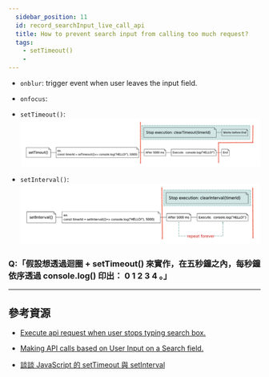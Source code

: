 ```yaml
---
  sidebar_position: 11
  id: record_searchInput_live_call_api
  title: How to prevent search input from calling too much request?
  tags:
    - setTimeout()
    - 
---
```


- `onblur`: trigger event when user leaves the input field.
- `onfocus`:

- `setTimeout()`: 
![record_setTimeout()](../../static/img/docs/record/record_setTimeout().png)

- `setInterval()`: 
![record_setInterval()](../../static/img/docs/record/record_setInterval().png)

### Q:「假設想透過迴圈 + setTimeout() 來實作，在五秒鐘之內，每秒鐘依序透過 console.log() 印出： 0 1 2 3 4 。」


---
## 參考資源
- [Execute api request when user stops typing search box.](https://stackoverflow.com/questions/66394801/execute-api-request-when-user-stops-typing-search-box)
- [Making API calls based on User Input on a Search field.](https://stackoverflow.com/questions/70729992/making-api-calls-based-on-user-input-on-a-search-field)

- [談談 JavaScript 的 setTimeout 與 setInterval](https://kuro.tw/posts/2019/02/23/%E8%AB%87%E8%AB%87-JavaScript-%E7%9A%84-setTimeout-%E8%88%87-setInterval/)
